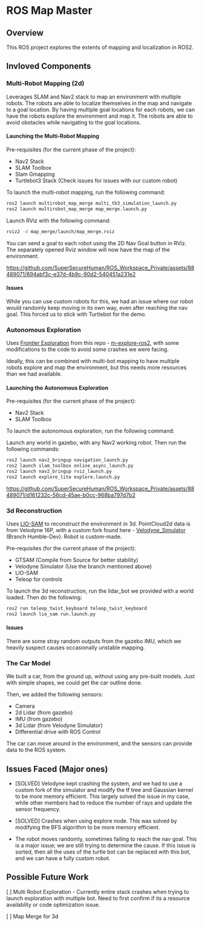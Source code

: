# ROS Map Master

## Overview

This ROS project explores the extents of mapping and localization in ROS2.

## Invloved  Components

### Multi-Robot Mapping (2d)

Leverages SLAM and Nav2 stack to map an environment with multiple robots. The robots are able to localize themselves in the map and navigate to a goal location. By having multiple goal locations for each robots, we can have the robots explore the environment and map it. The robots are able to avoid obstacles while navigating to the goal locations.

#### Launching the Multi-Robot Mapping

Pre-requisites (for the current phase of the project):

* Nav2 Stack
* SLAM Toolbox
* Slam Gmapping
* Turtlebot3 Stack (Check issues for issues with our custom robot)

To launch the multi-robot mapping, run the following command:

```bash
ros2 launch multirobot_map_merge multi_tb3_simulation_launch.py
ros2 launch multirobot_map_merge map_merge.launch.py
```

Launch RViz with the following command:

```bash
rviz2 -d map_merge/launch/map_merge.rviz
```

You can send a goal to each robot using the 2D Nav Goal button in RViz. The separately opened Rviz window will now have the map of the environment.



https://github.com/SuperSecureHuman/ROS_Workspace_Private/assets/88489071/894abf3c-e37d-4b9c-90d2-540451a231e2



#### Issues

While you can use custom robots for this, we had an issue where our robot would randomly keep moving in its own way, even after reaching the nav goal. This forced us to stick with Turtlebot for the demo.

### Autonomous Exploration

Uses [Frontier Exploration](https://arxiv.org/pdf/1806.03581.pdf) from this repo - [m-explore-ros2](https://github.com/robo-friends/m-explore-ros2), with some modifications to the code to avoid some crashes we were facing.

Ideally, this can be combined with multi-bot mapping to have multiple robots explore and map the environment, but this needs more resources than we had available.

#### Launching the Autonomous Exploration

Pre-requisites (for the current phase of the project):
* Nav2 Stack
* SLAM Toolbox

To launch the autonomous exploration, run the following command:

Launch any world in gazebo, with any Nav2 working robot. Then run the following commands:

```bash
ros2 launch nav2_bringup navigation_launch.py
ros2 launch slam_toolbox online_async_launch.py
ros2 launch nav2_bringup rviz_launch.py
ros2 launch explore_lite explore.launch.py
```


https://github.com/SuperSecureHuman/ROS_Workspace_Private/assets/88489071/d161232c-56cd-45ae-b0cc-968ba797d7b2


### 3d Reconstruction

Uses [LIO-SAM](https://github.com/TixiaoShan/LIO-SAM) to reconstruct the environment in 3d. PointCloud2d data is from Velodyne 16P, with a custom fork found here - [Velodyne_Simulator](https://github.com/SuperSecureHuman/velodyne_simulator) (Branch Humble-Dev). Robot is custom-made. 

Pre-requisites (for the current phase of the project):

* GTSAM (Compile from Source for better stability)
* Velodyne Simulator (Use the branch mentioned above)
* LIO-SAM
* Teleop for controls

To launch the 3d reconstruction, run the lidar_bot we provided with a world loaded. Then do the following:

```bash
ros2 run teleop_twist_keyboard teleop_twist_keyboard
ros2 launch lio_sam run.launch.py
```

#### Issues

There are some stray random outputs from the gazebo IMU, which we heavily suspect causes occasionally unstable mapping.

### The Car Model

We built a car, from the ground up, without using any pre-built models. Just with simple shapes, we could get the car outline done.

Then, we added the following sensors:

* Camera
* 2d Lidar (from gazebo)
* IMU (from gazebo)
* 3d Lidar (from Velodyne Simulator)
* Differential drive with ROS Control

The car can move around in the environment, and the sensors can provide data to the ROS system.

## Issues Faced (Major ones)

* [SOLVED] Velodyne kept crashing the system, and we had to use a custom fork of the simulator and modify the tf tree and Gaussian kernel to be more memory efficient. This largely solved the issue in my case, while other members had to reduce the number of rays and update the sensor frequency.

* [SOLVED] Crashes when using explore node. This was solved by modifying the BFS algorithm to be more memory efficient.

* The robot moves randomly, sometimes failing to reach the nav goal. This is a major issue; we are still trying to determine the cause. If this issue is sorted, then all the uses of the turtle bot can be replaced with this bot, and we can have a fully custom robot.

## Possible Future Work

[ ] Multi Robot Exploration - Currently entire stack crashes when trying to launch exploration with multiple bot. Need to first confirm if its a resource availablity or code optimization issue.

[ ] Map Merge for 3d
